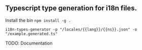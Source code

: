 ## Typescript type generation for i18n files.

Install the bin `npm install -g .`

`i18n-types-generator -p "/locales/{{lang}}/{{ns}}.json" -o "/example.generated.ts"`

TODO: Documentation

